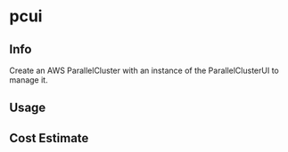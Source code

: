 # pcui

## Info

Create an AWS ParallelCluster with an instance of the ParallelClusterUI to manage it.

## Usage

## Cost Estimate